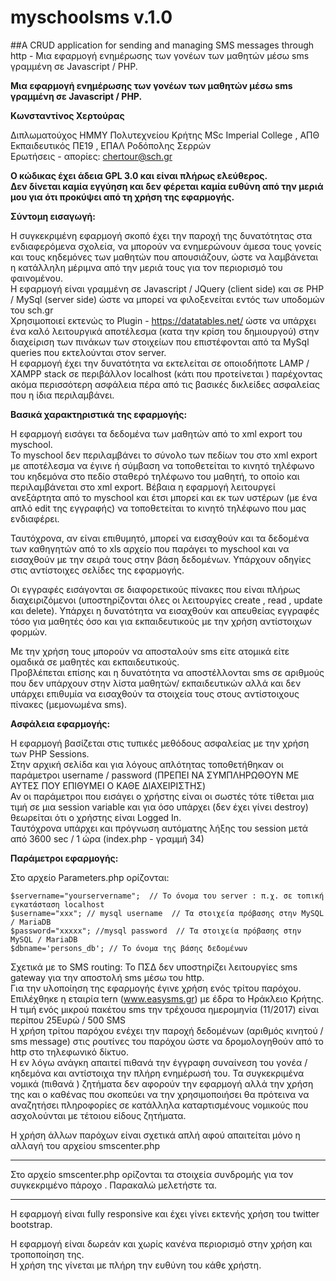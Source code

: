 # myschoolsms v.1.0
##A CRUD application for sending and managing SMS messages through http - Μια εφαρμογή ενημέρωσης των γονέων των μαθητών μέσω sms γραμμένη σε Javascript / PHP. 

**Μια εφαρμογή ενημέρωσης των γονέων των μαθητών μέσω sms γραμμένη σε Javascript / PHP.**

__Κωνσταντίνος Χερτούρας__

 Διπλωματούχος ΗΜΜΥ Πολυτεχνείου Κρήτης MSc Imperial College , AΠΘ  
 Εκπαιδευτικός ΠΕ19 , ΕΠΑΛ Ροδόπολης Σερρών   
 Ερωτήσεις - απορίες: chertour@sch.gr  

**Ο κώδικας έχει άδεια GPL 3.0 και είναι πλήρως ελεύθερος.  
Δεν δίνεται καμία εγγύηση και δεν φέρεται καμία ευθύνη από την μεριά μου για ότι προκύψει από τη χρήση της εφαρμογής.**

**Σύντομη εισαγωγή:**

Η συγκεκριμένη εφαρμογή σκοπό έχει την παροχή της δυνατότητας στα ενδιαφερόμενα σχολεία, να μπορούν να ενημερώνουν άμεσα 
τους γονείς και τους κηδεμόνες των μαθητών που απουσιάζουν, ώστε να λαμβάνεται η κατάλληλη μέριμνα από την μεριά τους 
για τον περιορισμό του φαινομένου.  
Η εφαρμογή είναι γραμμένη σε Javascript / JQuery (client side) και σε PHP / MySql (server side) ώστε να μπορεί να φιλοξενείται
εντός των υποδομών του sch.gr    
Χρησιμοποιεί εκτενώς το Plugin - https://datatables.net/ ώστε να υπάρχει ένα καλό 
λειτουργικά αποτέλεσμα (κατα την κρίση του δημιουργού) στην διαχείριση των πινάκων των στοιχείων που επιστέφονται από 
τα MySql queries που εκτελούνται στον server.  
Η εφαρμογή έχει την δυνατότητα να εκτελείται σε οποιοδήποτε LAMP / XAMPP stack σε περιβάλλον localhost (κάτι που προτείνεται ) 
παρέχοντας ακόμα περισσότερη ασφάλεια πέρα από τις βασικές δικλείδες ασφαλείας που η ίδια περιλαμβάνει.  

**Βασικά χαρακτηριστικά της εφαρμογής:**

Η εφαρμογή εισάγει τα δεδομένα των μαθητών από το xml export του myschool.   
To myschool δεν περιλαμβάνει το σύνολο των πεδίων του στο xml export με αποτέλεσμα
να έγινε ή σύμβαση να τοποθετείται το κινητό τηλέφωνο του κηδεμόνα στο πεδίο σταθερό τηλέφωνο του μαθητή,
το οποίο και περιλαμβάνεται στο xml export. Βέβαια η εφαρμογή λειτουργεί ανεξάρτητα από το myschool 
και έτσι μπορεί και εκ των υστέρων (με ένα απλό edit της εγγραφής) να τοποθετείται το κινητό τηλέφωνο που μας ενδιαφέρει.  

Ταυτόχρονα, αν είναι επιθυμητό, μπορεί να εισαχθούν και τα δεδομένα των καθηγητών από το xls αρχείο που παράγει το 
myschool και να εισαχθούν με την σειρά τους στην βάση δεδομένων. Υπάρχουν οδηγίες στις αντίστοιχες σελίδες της εφαρμογής.  

Οι εγγραφές εισάγονται σε διαφορετικούς πίνακες που είναι πλήρως διαχειριζόμενοι (υποστηρίζονται
όλες οι λειτουργίες create , read , update και delete). Υπάρχει η δυνατότητα να εισαχθούν και 
απευθείας εγγραφές τόσο για μαθητές όσο και για εκπαιδευτικούς με την χρήση αντίστοιχων φορμών.  


Με την χρήση τους μπορούν να αποσταλούν sms είτε ατομικά είτε ομαδικά σε μαθητές και εκπαιδευτικούς.  
Προβλέπεται επίσης και η δυνατότητα να αποστέλλονται sms σε αριθμούς που δεν υπάρχουν στην λίστα μαθητών/ εκπαιδευτικών
αλλά και δεν υπάρχει επιθυμία να εισαχθούν τα στοιχεία τους στους αντίστοιχους πίνακες (μεμονωμένα sms).  


**Ασφάλεια εφαρμογής:**

Η εφαρμογή βασίζεται στις τυπικές μεθόδους ασφαλείας με την χρήση των PHP Sessions.  
Στην αρχική σελίδα και για λόγους απλότητας τοποθετήθηκαν οι παράμετροι username / password 
(ΠΡΕΠΕΙ ΝΑ ΣΥΜΠΛΗΡΩΘΟΥΝ ΜΕ ΑΥΤΕΣ ΠΟΥ ΕΠΙΘΥΜΕΙ Ο ΚΑΘΕ ΔΙΑΧΕΙΡΙΣΤΗΣ)  
Αν οι παράμετροι που εισάγει ο χρήστης είναι οι σωστές τότε τίθεται μια τιμή σε μια session variable και για όσο υπάρχει  (δεν έχει γίνει destroy)
θεωρείται ότι ο χρήστης είναι Logged In.  
Ταυτόχρονα υπάρχει και πρόγνωση αυτόματης λήξης του session μετά από 3600 sec / 1 ώρα (index.php - γραμμή 34)  

**Παράμετροι εφαρμογής:**

Στο αρχείο Parameters.php ορίζονται: 
```
$servername="yourservername";  // Το όνομα του server : π.χ. σε τοπική εγκατάσταση localhost  
$username="xxx"; // mysql username  // Τα στοιχεία πρόβασης στην ΜySQL / MariaDB  
$password="xxxxx"; //mysql password  // Τα στοιχεία πρόβασης στην ΜySQL / MariaDB  
$dbname='persons_db'; // To όνομα της βάσης δεδομένων  
```


Σχετικά με το SMS routing:
To ΠΣΔ δεν υποστηρίζει λειτουργίες sms gateway για την αποστολή sms μέσω του http.   
Για την υλοποίηση της εφαρμογής έγινε χρήση ενός τρίτου παρόχου. Επιλέχθηκε η εταιρία tern (www.easysms.gr) με έδρα το Ηράκλειο Κρήτης.   
Η τιμή ενός μικρού πακέτου sms την τρέχουσα ημερομηνία (11/2017) είναι περίπου 25Ευρώ / 500 SMS  
H χρήση τρίτου παρόχου ενέχει την παροχή δεδομένων (αριθμός κινητού / sms message) στις ρουτίνες 
του παρόχου ώστε να δρομολογηθούν από το http στο τηλεφωνικό δίκτυο.   
Η εν λόγω ανάγκη απαιτεί πιθανά την έγγραφη συναίνεση του γονέα / κηδεμόνα και αντίστοιχα την πλήρη ενημέρωσή του. Τα συγκεκριμένα νομικά (πιθανά ) ζητήματα  δεν αφορούν την εφαρμογή αλλά την χρήση της και ο καθένας που σκοπεύει να την χρησιμοποιήσει 
θα πρότεινα να αναζητήσει πληροφορίες σε κατάλληλα καταρτισμένους νομικούς που ασχολούνται με τέτοιου είδους ζητήματα.  

Η χρήση άλλων παρόχων είναι σχετικά απλή αφού απαιτείται μόνο η αλλαγή του αρχείου smscenter.php 
*********************************************************************************************
Στο αρχείο smscenter.php  ορίζονται τα στοιχεία συνδρομής για τον συγκεκριμένο πάροχο . 
Παρακαλώ μελετήστε τα.
**********************************************************************************************



Η εφαρμογή είναι fully responsive και έχει γίνει εκτενής χρήση του twitter bootstrap.  

H εφαρμογή είναι δωρεάν και χωρίς κανένα περιορισμό στην χρήση και τροποποίηση της.  
H χρήση της γίνεται με πλήρη την ευθύνη του κάθε χρήστη. 





